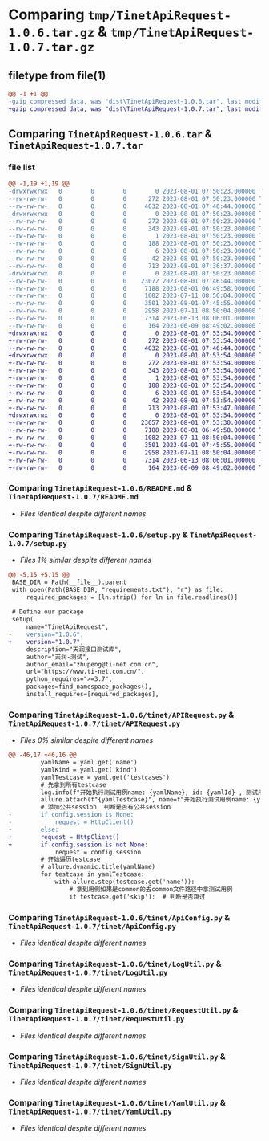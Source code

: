 # Comparing `tmp/TinetApiRequest-1.0.6.tar.gz` & `tmp/TinetApiRequest-1.0.7.tar.gz`

## filetype from file(1)

```diff
@@ -1 +1 @@
-gzip compressed data, was "dist\TinetApiRequest-1.0.6.tar", last modified: Tue Aug  1 07:50:23 2023, max compression
+gzip compressed data, was "dist\TinetApiRequest-1.0.7.tar", last modified: Tue Aug  1 07:53:54 2023, max compression
```

## Comparing `TinetApiRequest-1.0.6.tar` & `TinetApiRequest-1.0.7.tar`

### file list

```diff
@@ -1,19 +1,19 @@
-drwxrwxrwx   0        0        0        0 2023-08-01 07:50:23.000000 TinetApiRequest-1.0.6/
--rw-rw-rw-   0        0        0      272 2023-08-01 07:50:23.000000 TinetApiRequest-1.0.6/PKG-INFO
--rw-rw-rw-   0        0        0     4032 2023-08-01 07:46:44.000000 TinetApiRequest-1.0.6/README.md
-drwxrwxrwx   0        0        0        0 2023-08-01 07:50:23.000000 TinetApiRequest-1.0.6/TinetApiRequest.egg-info/
--rw-rw-rw-   0        0        0      272 2023-08-01 07:50:23.000000 TinetApiRequest-1.0.6/TinetApiRequest.egg-info/PKG-INFO
--rw-rw-rw-   0        0        0      343 2023-08-01 07:50:23.000000 TinetApiRequest-1.0.6/TinetApiRequest.egg-info/SOURCES.txt
--rw-rw-rw-   0        0        0        1 2023-08-01 07:50:23.000000 TinetApiRequest-1.0.6/TinetApiRequest.egg-info/dependency_links.txt
--rw-rw-rw-   0        0        0      188 2023-08-01 07:50:23.000000 TinetApiRequest-1.0.6/TinetApiRequest.egg-info/requires.txt
--rw-rw-rw-   0        0        0        6 2023-08-01 07:50:23.000000 TinetApiRequest-1.0.6/TinetApiRequest.egg-info/top_level.txt
--rw-rw-rw-   0        0        0       42 2023-08-01 07:50:23.000000 TinetApiRequest-1.0.6/setup.cfg
--rw-rw-rw-   0        0        0      713 2023-08-01 07:36:37.000000 TinetApiRequest-1.0.6/setup.py
-drwxrwxrwx   0        0        0        0 2023-08-01 07:50:23.000000 TinetApiRequest-1.0.6/tinet/
--rw-rw-rw-   0        0        0    23072 2023-08-01 07:46:44.000000 TinetApiRequest-1.0.6/tinet/APIRequest.py
--rw-rw-rw-   0        0        0     7188 2023-08-01 06:49:58.000000 TinetApiRequest-1.0.6/tinet/ApiConfig.py
--rw-rw-rw-   0        0        0     1082 2023-07-11 08:50:04.000000 TinetApiRequest-1.0.6/tinet/LogUtil.py
--rw-rw-rw-   0        0        0     3501 2023-08-01 07:45:55.000000 TinetApiRequest-1.0.6/tinet/RequestUtil.py
--rw-rw-rw-   0        0        0     2958 2023-07-11 08:50:04.000000 TinetApiRequest-1.0.6/tinet/SignUtil.py
--rw-rw-rw-   0        0        0     7314 2023-06-13 08:06:01.000000 TinetApiRequest-1.0.6/tinet/YamlUtil.py
--rw-rw-rw-   0        0        0      164 2023-06-09 08:49:02.000000 TinetApiRequest-1.0.6/tinet/__init__.py
+drwxrwxrwx   0        0        0        0 2023-08-01 07:53:54.000000 TinetApiRequest-1.0.7/
+-rw-rw-rw-   0        0        0      272 2023-08-01 07:53:54.000000 TinetApiRequest-1.0.7/PKG-INFO
+-rw-rw-rw-   0        0        0     4032 2023-08-01 07:46:44.000000 TinetApiRequest-1.0.7/README.md
+drwxrwxrwx   0        0        0        0 2023-08-01 07:53:54.000000 TinetApiRequest-1.0.7/TinetApiRequest.egg-info/
+-rw-rw-rw-   0        0        0      272 2023-08-01 07:53:54.000000 TinetApiRequest-1.0.7/TinetApiRequest.egg-info/PKG-INFO
+-rw-rw-rw-   0        0        0      343 2023-08-01 07:53:54.000000 TinetApiRequest-1.0.7/TinetApiRequest.egg-info/SOURCES.txt
+-rw-rw-rw-   0        0        0        1 2023-08-01 07:53:54.000000 TinetApiRequest-1.0.7/TinetApiRequest.egg-info/dependency_links.txt
+-rw-rw-rw-   0        0        0      188 2023-08-01 07:53:54.000000 TinetApiRequest-1.0.7/TinetApiRequest.egg-info/requires.txt
+-rw-rw-rw-   0        0        0        6 2023-08-01 07:53:54.000000 TinetApiRequest-1.0.7/TinetApiRequest.egg-info/top_level.txt
+-rw-rw-rw-   0        0        0       42 2023-08-01 07:53:54.000000 TinetApiRequest-1.0.7/setup.cfg
+-rw-rw-rw-   0        0        0      713 2023-08-01 07:53:47.000000 TinetApiRequest-1.0.7/setup.py
+drwxrwxrwx   0        0        0        0 2023-08-01 07:53:54.000000 TinetApiRequest-1.0.7/tinet/
+-rw-rw-rw-   0        0        0    23057 2023-08-01 07:53:30.000000 TinetApiRequest-1.0.7/tinet/APIRequest.py
+-rw-rw-rw-   0        0        0     7188 2023-08-01 06:49:58.000000 TinetApiRequest-1.0.7/tinet/ApiConfig.py
+-rw-rw-rw-   0        0        0     1082 2023-07-11 08:50:04.000000 TinetApiRequest-1.0.7/tinet/LogUtil.py
+-rw-rw-rw-   0        0        0     3501 2023-08-01 07:45:55.000000 TinetApiRequest-1.0.7/tinet/RequestUtil.py
+-rw-rw-rw-   0        0        0     2958 2023-07-11 08:50:04.000000 TinetApiRequest-1.0.7/tinet/SignUtil.py
+-rw-rw-rw-   0        0        0     7314 2023-06-13 08:06:01.000000 TinetApiRequest-1.0.7/tinet/YamlUtil.py
+-rw-rw-rw-   0        0        0      164 2023-06-09 08:49:02.000000 TinetApiRequest-1.0.7/tinet/__init__.py
```

### Comparing `TinetApiRequest-1.0.6/README.md` & `TinetApiRequest-1.0.7/README.md`

 * *Files identical despite different names*

### Comparing `TinetApiRequest-1.0.6/setup.py` & `TinetApiRequest-1.0.7/setup.py`

 * *Files 1% similar despite different names*

```diff
@@ -5,15 +5,15 @@
 BASE_DIR = Path(__file__).parent
 with open(Path(BASE_DIR, "requirements.txt"), "r") as file:
     required_packages = [ln.strip() for ln in file.readlines()]
 
 # Define our package
 setup(
     name="TinetApiRequest",
-    version="1.0.6",
+    version="1.0.7",
     description="天润接口测试库",
     author="天润-测试",
     author_email="zhupeng@ti-net.com.cn",
     url="https://www.ti-net.com.cn/",
     python_requires=">=3.7",
     packages=find_namespace_packages(),
     install_requires=[required_packages],
```

### Comparing `TinetApiRequest-1.0.6/tinet/APIRequest.py` & `TinetApiRequest-1.0.7/tinet/APIRequest.py`

 * *Files 0% similar despite different names*

```diff
@@ -46,17 +46,16 @@
         yamlName = yaml.get('name')
         yamlKind = yaml.get('kind')
         yamlTestcase = yaml.get('testcases')
         # 先拿到所有testcase
         log.info(f"开始执行测试用例name: {yamlName}, id: {yamlId} , 测试用例: {yamlTestcase}")
         allure.attach(f"{yamlTestcase}", name=f"开始执行测试用例name: {yamlName}, id: {yamlId} ", attachment_type=allure.attachment_type.TEXT)
         # 添加公共session  判断是否有公共session
-        if config.session is None:
-            request = HttpClient()
-        else:
+        request = HttpClient()
+        if config.session is not None:
             request = config.session
         # 开始遍历testcase
         # allure.dynamic.title(yamlName)
         for testcase in yamlTestcase:
             with allure.step(testcase.get('name')):
                 # 拿到用例如果是common的去common文件路径中拿测试用例
                 if testcase.get('skip'):  # 判断是否跳过
```

### Comparing `TinetApiRequest-1.0.6/tinet/ApiConfig.py` & `TinetApiRequest-1.0.7/tinet/ApiConfig.py`

 * *Files identical despite different names*

### Comparing `TinetApiRequest-1.0.6/tinet/LogUtil.py` & `TinetApiRequest-1.0.7/tinet/LogUtil.py`

 * *Files identical despite different names*

### Comparing `TinetApiRequest-1.0.6/tinet/RequestUtil.py` & `TinetApiRequest-1.0.7/tinet/RequestUtil.py`

 * *Files identical despite different names*

### Comparing `TinetApiRequest-1.0.6/tinet/SignUtil.py` & `TinetApiRequest-1.0.7/tinet/SignUtil.py`

 * *Files identical despite different names*

### Comparing `TinetApiRequest-1.0.6/tinet/YamlUtil.py` & `TinetApiRequest-1.0.7/tinet/YamlUtil.py`

 * *Files identical despite different names*

